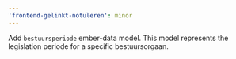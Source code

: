 ```yaml
---
'frontend-gelinkt-notuleren': minor
---
```


Add `bestuursperiode` ember-data model.
This model represents the legislation periode for a specific bestuursorgaan.
